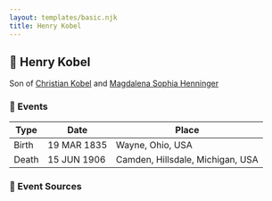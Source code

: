 ```yaml
---
layout: templates/basic.njk
title: Henry Kobel
---
```

## 🔵 Henry Kobel

Son of [Christian Kobel](/people/1/17423128) and [Magdalena Sophia Henninger](/people/6/64241610)

### 📆 Events

Type | Date | Place
------ | ------ | ------
Birth | 19 MAR 1835 | Wayne, Ohio, USA
Death | 15 JUN 1906 | Camden, Hillsdale, Michigan, USA

### 📰 Event Sources
